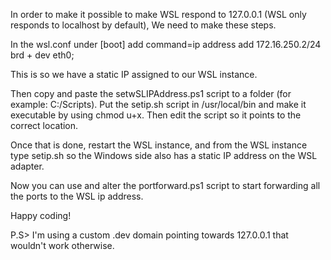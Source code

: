 In order to make it possible to make WSL respond to 127.0.0.1 (WSL only responds to localhost by default), 
We need to make these steps.

In the wsl.conf under [boot] add
command=ip address add 172.16.250.2/24 brd + dev eth0;

This is so we have a static IP assigned to our WSL instance.

Then copy and paste the setwSLIPAddress.ps1 script to a folder (for example: C:/Scripts).
Put the setip.sh script in /usr/local/bin and make it executable by using chmod u+x. 
Then edit the script so it points to the correct location. 

Once that is done, restart the WSL instance, and from the WSL instance type setip.sh so the 
Windows side also has a static IP address on the WSL adapter. 

Now you can use and alter the portforward.ps1 script to start forwarding all the ports to the WSL ip address.

Happy coding! 

P.S> I'm using a custom .dev domain pointing towards 127.0.0.1 that wouldn't work otherwise.